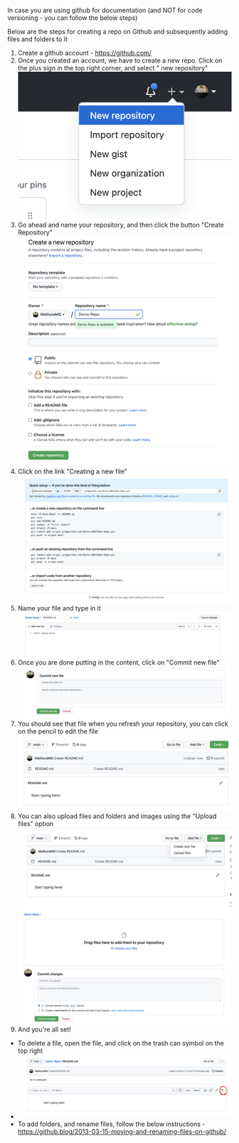 In case you are using github for documentation (and NOT for code versioning - you can follow the below steps)

Below are the steps for creating a repo on Github and subsequently adding files and folders to it

1. Create a github account - https://github.com/
1. Once you created an account, we have to create a new repo. Click on the plus sign in the top right corner, and select " new repository"
![adding new repo](https://github.com/MathuraMG/Resources/blob/main/media/githubForDocumentation/gh-1.png)
1. Go ahead and name your repository, and then click the button "Create Repository"
![name your repo and create it](https://github.com/MathuraMG/Resources/blob/main/media/githubForDocumentation/gh-2.png)
1. Click on the link "Creating a new file"
![create a new file](https://github.com/MathuraMG/Resources/blob/main/media/githubForDocumentation/gh-3.png)
1. Name your file and type in it
![](https://github.com/MathuraMG/Resources/blob/main/media/githubForDocumentation/gh-4.png)
1. Once you are done putting in the content, click on "Commit new file"
![](https://github.com/MathuraMG/Resources/blob/main/media/githubForDocumentation/gh-5.png)
1. You should see that file when you refresh your repository, you can click on the pencil to edit the file
![](https://github.com/MathuraMG/Resources/blob/main/media/githubForDocumentation/gh-6.png)
1. You can also upload files and folders and images using the "Upload files" option
![](https://github.com/MathuraMG/Resources/blob/main/media/githubForDocumentation/gh-7.png)
![](https://github.com/MathuraMG/Resources/blob/main/media/githubForDocumentation/gh-8.png)
1. And you're all set!

* To delete a file, open the file, and click on the trash can symbol on the top right
* ![](https://github.com/MathuraMG/Resources/blob/main/media/githubForDocumentation/gh-9.png)
* To add folders, and rename files, follow the below instructions - https://github.blog/2013-03-15-moving-and-renaming-files-on-github/

